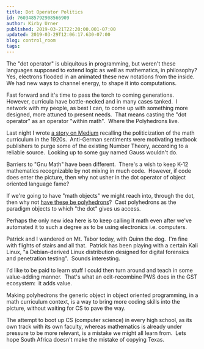 ```yaml
---
title: Dot Operator Politics
id: 7603485792908566909
author: Kirby Urner
published: 2019-03-21T22:20:00.001-07:00
updated: 2019-03-29T12:06:17.630-07:00
blog: control_room
tags: 
---
```


The "dot operator" is ubiquitous in programming, but weren't these languages supposed to extend logic as well as mathematics, in philosophy?  Yes, electrons flooded in an animated these new notations from the inside.  We had new ways to channel energy, to shape it into computations.

Fast forward and it's time to pass the torch to coming generations.  However, curricula have bottle-necked and in many cases tanked.  I network with my people, as best I can, to come up with something more designed, more attuned to present needs.  That means casting the "dot operator" as an operator "within math".  Where the Polyhedrons live.

Last night I wrote [a story on Medium](https://medium.com/@kirbyurner/operators-harbingers-of-the-zeitgeist-89fe9f4764b3) recalling the politicization of the math curriculum in the 1920s.  Anti-German sentiments were motivating textbook publishers to purge some of the existing Number Theory, according to a reliable source.  Looking up to some guy named Gauss wouldn't do.

Barriers to "Gnu Math" have been different.  There's a wish to keep K-12 mathematics recognizable by not mixing in much code.  However, if code does enter the picture, then why not usher in the dot operator of object oriented language fame?

If we're going to have "math objects" we might reach into, through the dot, then why not [have these be polyhedrons](https://worldgame.blogspot.com/2019/03/box-oriented-programming-bop.html)?  Cast polyhedrons as the paradigm objects to which "the dot" gives us access.

Perhaps the only new idea here is to keep calling it math even after we've automated it to such a degree as to be using electronics i.e. computers.

Patrick and I wandered on Mt. Tabor today, with Quinn the dog.  I'm fine with flights of stairs and all that.  Patrick has been playing with a certain Kali Linux, "a Debian-derived Linux distribution designed for digital forensics and penetration testing".  Sounds interesting.

I'd like to be paid to learn stuff I could then turn around and teach in some value-adding manner.  That's what an edit-recombine PWS does in the GST ecosystem:  it adds value.

Making polyhedrons the generic object in object oriented programming, in a math curriculum context, is a way to bring more coding skills into the picture, without waiting for CS to pave the way.

The attempt to boot up CS (computer science) in every high school, as its own track with its own faculty, whereas mathematics is already under pressure to be more relevant, is a mistake we might all learn from.  Lets hope South Africa doesn't make the mistake of copying Texas.